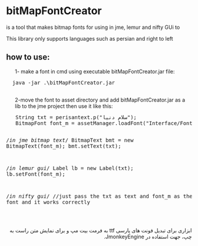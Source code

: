 # bitMapFontCreator
<p>is a tool that makes bitmap fonts for using in jme, lemur and nifty GUi to </p>
<p>This library only supports languages such as persian and right to left</p>


<h2>how to use:</h2>
<l>
 <ol>1- make a font in cmd using executable bitMapFontCreator.jar file:</ol>
 <pre>
  java -jar .\bitMapFontCreator.jar
 </pre>
 
 <ol>2-move the font to asset directory and add bitMapFontCreator.jar as a lib to the jme project then use it like this:</ol>
 <pre>
   String txt = perisantext.p("سلام دنیا");
   BitmapFont font_m = assetManager.loadFont("Interface/Fonts/medium.fnt");
   
   /*in jme bitmap text*/
   BitmapText bmt = new BitmapText(font_m);
   bmt.setText(txt);
   
   /*in lemur gui*/
   Label lb = new Label(txt);
   lb.setFont(font_m);
   
   /*in nifty gui*/
   //just pass the txt as text and font_m as the font and it works correctly
   
 </pre>
 </l>

<p dir="rtl">
ابزاری برای تبدیل فونت های پارسی ttf به فرمت بیت مپ و برای نمایش متن راست به چپ، جهت استفاده در JmonkeyEngine.
 <br/>

</p>
